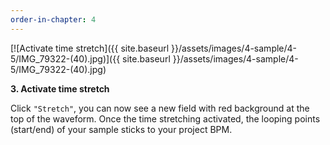 ```yaml
---
order-in-chapter: 4
---
```


[![Activate time stretch]({{ site.baseurl }}/assets/images/4-sample/4-5/IMG_79322-(40).jpg)]({{
site.baseurl }}/assets/images/4-sample/4-5/IMG_79322-(40).jpg)

**3. Activate time stretch**

Click `"Stretch"`, you can now see a new field with red background at the top of the waveform.
Once the time stretching activated, the looping points (start/end) of your sample sticks to your project BPM.

